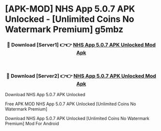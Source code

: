 # [APK-MOD] NHS App 5.0.7 APK Unlocked - [Unlimited Coins No Watermark Premium] g5mbz



<div align="center">
<h3>🔴 Download [Server1] 👉👉 <a href="https://momento.my/?title=NHS_App_5.0.7_APK_Unlocked">NHS App 5.0.7 APK Unlocked Mod Apk</a></h3><br>

<h3>🔴 Download [Server2] 👉👉 <a href="https://momento.my/?title=NHS_App_5.0.7_APK_Unlocked">NHS App 5.0.7 APK Unlocked Mod Apk</a></h3>
</div>



Download NHS App 5.0.7 APK Unlocked 

Free APK MOD NHS App 5.0.7 APK Unlocked [Unlimited Coins No Watermark Premium]

Download NHS App 5.0.7 APK Unlocked [Unlimited Coins No Watermark Premium] Mod For Android
